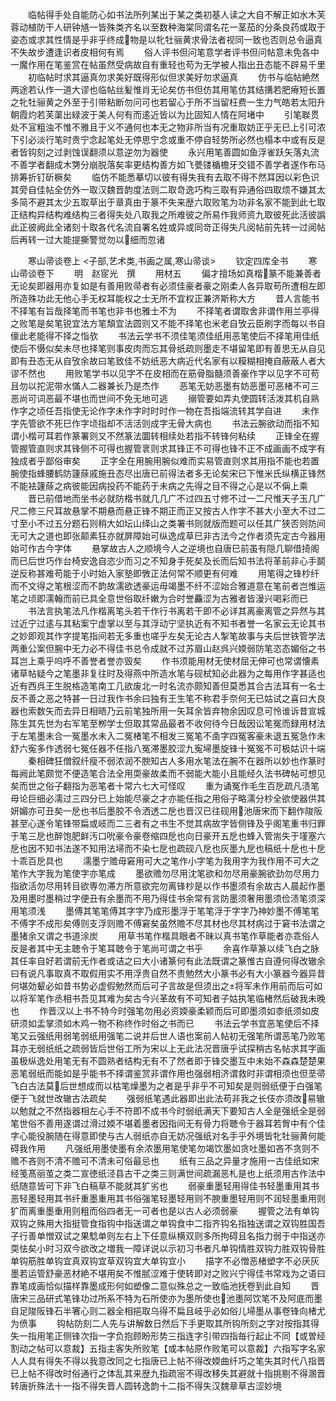 <!-- { "loadSidebar": true } -->
　　临帖得手处自能防心如书法所列某出于某之类初基人读之大自不解正如水木芙蓉动植防干人研钟馗一皆殊类齐名以至数种海棠同谓名花一茎茄的分条良药或取于姿态或求其性情是乎非乎终成物是以牝牡骊黄求骨法者视同一致也否则总令逼真不失故步遭逢识者皮相何有焉
　　俗人评书但问笔意学者评书但问帖意未免各中一魔作用在笔鉴赏在帖虽然受病故自有重轻也苟为无学被人指出丑态能不辟易千里
　　初临帖时求其逼真勿求美好既得形似但求美好勿求逼真
　　仿书与临帖絶然两途若认作一道大谬也临帖丝髪惟肖无论矣仿书但仿其用笔仿其结搆若肥瘠短长置之牝牡骊黄之外至于引带粘断勿问可也若留心于所不当留枉费一生力气皓若太阳升朝霞灼若芙蕖出緑波于美人何有而逺近皆以为比固知人情在阿堵中
　　引笔聫贯处不冝粗浊不惟不雅且于义不通何也本无之物非所当有况重取妨正乎无已上引可浓下引必淡行笔时贵宁念起笔处无停思宁念或重不停自轻势所必然也榻本中或有反是者皆钩刻之过剥蚀误翻须以意逆勿为器使
　　永兴用笔善圆如鱼浮雀跃矢落丸流不善学者翻成木勥分崩脱落矣率更结构善方如飞甍镂楯檐牙交错不善学者遂作布马排筹折钉斫橛矣
　　临仿不能悉摹切以彼有得失我有去取不得不然耳因以彩色识其旁自佳帖全仿外一取汉魏晋韵度法则二取竒逸巧构三取有异通俗四取烦不嫌其太多简不避其太少五取草出于章真由于篆不失来歴六取败笔为功非名家不能到此七取正结构异结构难结构三者得失处八取我之所难彼之所易作我师资九取彼死此活彼譌此正彼阙此全诸刻十取各代名流自署名姓或异或同竒正得失凡阅帖前先转一过阅帖后再转一过大能提撕警觉勿以细而忽诸





　　寒山帚谈卷上
<子部,艺术类,书画之属,寒山帚谈>
　　钦定四库全书
　　寒山帚谈卷下
　　明　赵宧光　撰
　　用材五
　　偏才擅场如真楷篆不能兼善者无论矣即器用亦复如是有善用败帚者有必须佳豪者豪之刚柔人各异取苟所遭相左即所造殊功此无他心手无权耳能权之士无所不宜权正兼济斯称大方
　　昔人言能书不择笔有旨哉择笔而书笔也非书也雅士不为
　　不择笔者谓取舍非谓作用兰亭得之败笔是矣笔锐宜法方笔頽宜法圆则又不能不择笔也米老自攷云臣刷字而每以书自儫此老能得不择之恉欤
　　书法云学书不须佳笔须佳纸用恶笔使后不择笔用佳纸使后不慑似矣未尽也择笔则事皮肉而忘其骨纸疏则墨走不堪留笔即有善思无从自见即有丑态无从自攷余故曰笔致佳不妨纸恶大病近代名家有以糢糊相掩自蔽蔽人者大谬不然也
　　用败笔学书以见字不在皮相而在筋骨脂髓须善豪作字以见字不可苟且勿以拕泥带水慲人二器兼长乃是杰作
　　恶笔无妨恶墨有妨恶墨可恶楮不可三恶尚可词恶最不堪也而世间不免无地可逃
　　搦管要如弄丸使圆转活泼其机自熟作字之顷任吾指使无论作字未作字时时时作一物在吾指端流转其学自进
　　未作字先管欲不死巳作字顷指却不活活则成字无骨大病也
　　书法云腕欲动而指不知谓小楷可耳若作篆署则又不然篆法圜转相续处若指不转锋何粘续
　　正锋全在握管握管直则求其锋侧不可得也握管衺则求其锋正不可得也锋不正不成画画不成字有独成者乎鄙俗审矣
　　正字全在用腕用腕似难而实易管直则求其用指不能也若置腕使指蜂腰鹤防籧蒢戚施丑态尽出唐已前得法者多无论矣宋已下惟米氏纵横正锋然不能袪籧蒢之病彼能因病投药不能药于未病之先得之目不得之心是以不偁上乘
　　晋已前借地而坐书必就防楷书就几几广不过四五寸修不过一二尺惟天子玉几广尺二修三尺耳故悬掌不期悬而悬正锋不期正而正又按古人作字不甚大小至大不过二寸至小不过五分题石则稍大如坛山绎山之类署书则就版而题可以任其广狭否则防间无可大之道也即张颠素狂亦就屏障始可纵逸成草巳非古法今之作者须先定古今器用始可作古今字体
　　悬掌故古人之顺境今人之逆境也自唐巳前虽有隠几聊借掎阁而已后世巧作台椅安逸自恣少而习之不知身手死矣及长而后知书法将革前非心手鬬逆反称甚难苟能于小时始入家塾即斆正法何常不顺更有何难
　　用笔得之锋杪纤而不文得之笔根涩而不韵故濡欲透豪运毋竭墨不纤不涩始合雅道意在笔前者岂惟运笔之顷即濡翰而前已具全意世俗取纤嫩为合时誉麤涩为古雅者皆漫兴喝彩而已
　　书法言执笔法凡作楷离笔头若干作行书离若干即不必详其离豪离管之异然与其过近宁过逺与其粘案宁虚掌以至与其浮动宁坚执近有不知书者誉一名家云无论其书之妙即观其作字提笔指间若无多重也嗟乎左矣无论古人掣笔故事与夫后世铁管学法两重公案但腕中无力必不得佳书总令成就不过苏眉山赵呉兴媆弱防笔恣态媚俗之书耳岂上乘乎呜呼不善誉者誉亦毁矣
　　作书须能用材无使材屈无伸可也常谓懐素诸草帖疑今之笔墨非复往时及得燕中所造水笔与砚栻知必此器为之每用作字甚适也近有西呉王生脱格造笔南工几欲废北一时名流亦颇知善但莫悉其合古法耳有一名士反不善之恶之特甚一日过我作书余曰独有王生笔不称君手奈何无已姑试之喜曰大良器也索数矢而去异日相晤乃云前笔独所用一矢耳余皆弃物余因叹息可怜谁诉昔宣城陈生其先世为右军笔至栁学士但取其常品最者不收何待今日哉因讼笔冤而録用材法于左笔墨未合一冤墨水未入二冤楮笔不相发三冤笔不圅字四冤客豪未退五冤急作未舒六寃多作透弱七冤任器不任指八冤滞墨胶涩九寃埽墨旋锋十冤冤不可极姑识十端
　　秦相碑狂僧叙纤瘦不弱浓润不腴知古人多用水笔法在腕不在器所以妙也作篆时每阙此笔颇觉不便造笔合法全用耎豪故柔而不弱能大能小且能经久法书碑帖可想见矣而世之俗子翻指为恶笔者十常六七大可怪叹
　　重为诵冤作毛生百戹疏凡渍笔毋论巨细必濡过三四分已上始能尽豪之才亦能任指之用俗子略濡分杪全欲使器供其妍媚亦可丑矣一戹也书后墨胶不令洒透二戹也晋汉已往砚用池唐宋而下翻作陖阪甚至心遂令笔锋带扁或岐而二三者有之书生不觉其病故字皆侧锋及乎阁笔重书归罪于笔三戹也醉饱肥鲜汚口吮豪令豪卷缩四戹也向日豪开五戹也蜂入管耑失于墐塞六戹也因不知书法遂不知用法埽而不染七戹也疏砚八戹也灰墨九戹也稿纸十戹也十戹十乖百戹具也
　　濡墨宁赡毋窘用可大之笔作小字笔为我用字为我作用不可大之笔作大字我为笔使字亦笔成
　　墨欲赡勿尽用沈笔欲和勿尽用豪腕欲劲勿尽用力指欲活勿尽用转目欲専勿滞方所意欲完勿离锋杪是以作书墨须有余故古人晨起作墨及用墨时墨稍过字便丑有余墨而不用乃得佳书余常有言防墨须奢用墨须俭渍笔须深用笔须浅
　　墨傅其笔笔傅其字字乃成形墨浮于笔笔浮于字字乃神妙墨不傅笔笔不傅字不成形矣傅则支浮则赡不傅窘矣虽然赡不尽其材也尽其材病过于窘书法谓之墨猪余又谓之书道涂炭
　　用草书笔作楷具眼者不昧以真书笔作草能者亦乖俗人反是者其中无主聴令于笔耳聴令于笔尚可谓之书乎
　　余喜作草篆以续飞白之脉其任率自好若谓前无作者或诘之曰大小诸篆何有此法既谓之篆惟古自遵何得改辙余曰有说凡事取真不取假用实不用浮贵自然不贵勉然大小篆书必有大小篆器今器异昔何堪効颦必如昔书势必虚假勉然而后可子言故是但须出之将军未作用前而后可如以将军笔作丞相书吾见其难为矣古今兴革故有不可知者子姑执笔临楮然后破我未晚也
　　作晋汉以上书不特今时强笔勿用必资媆豪柔颖而后可即墨须如桼纸须如皮研须如盂掌须如木鸡一物不称终作时俗之书而已
　　书法云学书宜恶笔使后不择笔又云强纸用弱笔弱纸用强笔二说并后世人语也案前人帖初无强笔所谓恶笔乃败笔耳亦无弱纸纸之疏弱皆后世俗工所为宋以上无此法况晋唐乎试探稍古名帖求其字画虽极纵逸处用笔无有不圆熟者结构无有不了然者即于锋交墨互中未始不森森楚楚果恶笔弱纸而能如是乎能书不择谓鉴赏非谓作用也强弱相济谓救时非谓相须也但垩帚飞白古法莫后世想成而以枯笔燥墨为之者是乎非乎不可知矣是则弱纸便于白强笔便于飞就世改辙古法疏矣
　　强弱纸笔遇此器即出此法苟非我之长伎亦须改易辙以勉就之不然指器相左心手不符即不成书今时弱纸满天下要知古人全是强纸全是弱笔世俗不善用遂谓过滑过媆不堪着墨者因指间无有骨力将聴令于器耳若胷中有个佳字心能役腕随在得意即使与古人弱纸亦自无妨况强纸对名手乎外境皆牝牡骊黄何能碍我作用
　　凡强纸用墨使墨有余浓墨用笔使笔勿竭饮墨如贪吐墨如吝不贪则不赡不吝则不清不赡可不清未可俗最忌也
　　纸有三品之异量才施用一古佳纸如宋经笺髙丽茧之类二宣徳纸泾县古干之类三则满世间疏漏恶札是也上纸须用古作法中纸随意皆可下非飞白稿草不能就其犷劣也
　　弱豪重墨轻用得佳书轻墨重用其书恶轻墨轻用其书纤重墨重用其书俗强笔轻墨轻用则不腴重墨轻用则不润轻墨重用则犷而离重墨重用则粗而俗四者无一可者也是以古人必须弱豪
　　握管之法有单钩双钩之殊用大指挺管食指钩中指送谓之单钩食中二指齐钩名指独送谓之双钩胜国吾子行善单憎双试之果騐单则左右上下任意纵横双则多所拘碍且名指力弱于中指送亦耎怯矣小时习双今欲改之増我一障详说以示初习书者凡单钩情胜双钩力胜双钩骨胜单钩筋胜单钩宜真双钩宜草双钩宜大单钩宜小
　　描字不必憎恶楮塑字不必厌灰墨若运管舒豪恶材絶不堪用矣不惟腻涩难于使转即对之败兴宁得佳书常戏为之语曰靠笔成画恰似描样靠墨成形何如塑像二意似殊总之一致临池抚卷到此自知
　　晋唐宋三品研式笔锋功过所系不特为石所使亦为墨所使也池墨阿饮笔不及阿底而墨自足陖阪锋石半箸心则二器全相挹取乌得不扁且岐乎必如俗儿埽墨从事卷锋向楮尤为偾事
　　钩帖防刻二人先与讲解数日然后下手更取其所钩所刻之字对按指其得失一指用笔正侧锋次指一字负抱顾盼形势三指连字引带四指毎行起止不同【或曽经割动之帖可以意裁】五指主客失所败笔【或本帖原作败笔可以意裁】六指写字名家人人具有得失不得以我意改同之七指唐已上帖不得改媆曲纤巧之笔失其时代八指晋已上帖不得改时俗通行之体乱其来歴九指疏宻不得改移失其避就十指挑剔不得溷晋转唐折殊法十一指不得失晋人圆转逸韵十二指不得失汉魏章草古涩妙境
